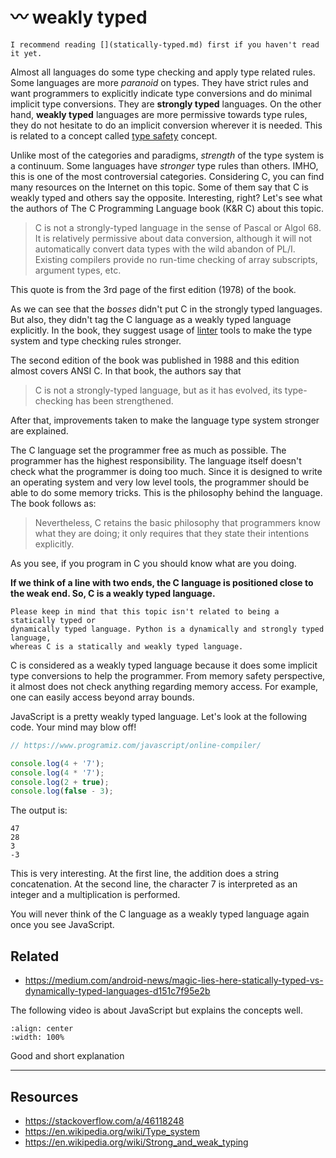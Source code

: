 # 〰 weakly typed

```{hint}
I recommend reading [](statically-typed.md) first if you haven't read it yet.
```

Almost all languages do some type checking and apply type related rules. Some
languages are more *paranoid* on types. They have strict rules and want
programmers to explicitly indicate type conversions and do minimal implicit type
conversions. They are **strongly typed** languages. On the other hand, **weakly
typed** languages are more permissive towards type rules, they do not hesitate
to do an implicit conversion wherever it is needed. This is related to a concept
called [type safety](https://en.wikipedia.org/wiki/Type_safety) concept.

Unlike most of the categories and paradigms, *strength* of the type system is a
continuum. Some languages have *stronger* type rules than others. IMHO, this is
one of the most controversial categories. Considering C, you can find many
resources on the Internet on this topic. Some of them say that C is weakly typed
and others say the opposite. Interesting, right? Let's see what the authors of
The C Programming Language book (K\&R C) about this topic.

> C is not a strongly-typed language in the sense of Pascal or Algol 68. It is
> relatively permissive about data conversion, although it will not
> automatically convert data types with the wild abandon of PL/I. Existing
> compilers provide no run-time checking of array subscripts, argument types,
> etc.

This quote is from the 3rd page of the first edition (1978) of the book.

As we can see that the *bosses* didn't put C in the strongly typed languages.
But also, they didn't tag the C language as a weakly typed language explicitly.
In the book, they suggest usage of
[linter](https://en.wikipedia.org/wiki/Lint_(software)) tools to make the
type system and type checking rules stronger.

The second edition of the book was published in 1988 and this edition almost
covers ANSI C. In that book, the authors say that

> C is not a strongly-typed language, but as it has evolved, its type-checking
> has been strengthened.

After that, improvements taken to make the language type system stronger are
explained.

The C language set the programmer free as much as possible. The programmer has
the highest responsibility. The language itself doesn't check what the
programmer is doing too much. Since it is designed to write an operating system
and very low level tools, the programmer should be able to do some memory
tricks. This is the philosophy behind the language. The book follows as:

> Nevertheless, C retains the basic philosophy that programmers know what they
> are doing; it only requires that they state their intentions explicitly.

As you see, if you program in C you should know what are you doing.

**If we think of a line with two ends, the C language is positioned close to the
weak end. So, C is a weakly typed language.**

```{important}
Please keep in mind that this topic isn't related to being a statically typed or
dynamically typed language. Python is a dynamically and strongly typed language,
whereas C is a statically and weakly typed language.
```

C is considered as a weakly typed language because it does some implicit type
conversions to help the programmer. From memory safety perspective, it almost
does not check anything regarding memory access. For example, one can easily
access beyond array bounds.

JavaScript is a pretty weakly typed language. Let's look at the following code.
Your mind may blow off!

```javascript
// https://www.programiz.com/javascript/online-compiler/

console.log(4 + '7');
console.log(4 * '7');
console.log(2 + true);
console.log(false - 3);
```

The output is:

```text
47
28
3
-3
```

This is very interesting. At the first line, the addition does a string
concatenation. At the second line, the character 7 is interpreted as an integer
and a multiplication is performed.

You will never think of the C language as a weakly typed language again once you
see JavaScript.

## Related

- <https://medium.com/android-news/magic-lies-here-statically-typed-vs-dynamically-typed-languages-d151c7f95e2b>

The following video is about JavaScript but explains the concepts well.

```{youtube} C5fr0LZLMAs
:align: center
:width: 100%
```

Good and short explanation

---

## Resources

- <https://stackoverflow.com/a/46118248>
- <https://en.wikipedia.org/wiki/Type_system>
- <https://en.wikipedia.org/wiki/Strong_and_weak_typing>
